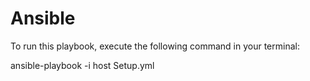 # Ansible
To run this playbook, execute the following command in your terminal:

ansible-playbook -i host Setup.yml
